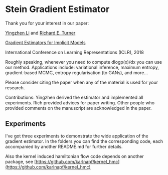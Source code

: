 # Stein Gradient Estimator

Thank you for your interest in our paper:

[Yingzhen Li](http://yingzhenli.net) and 
[Richard E. Turner](http://cbl.eng.cam.ac.uk/Public/Turner/WebHome)

[Gradient Estimators for Implicit Models](https://openreview.net/forum?id=SJi9WOeRb)

International Conference on Learning Representations (ICLR), 2018

Roughly speaking, whenever you need to compute dlogp(x)/dx you can use our method. Applications include: variational inference, maximum entropy, gradient-based MCMC, entropy regularisation (to GANs), and more...

Please consider citing the paper when any of the material is used for your research.

Contributions: Yingzhen derived the estimator and implemented all experiments. Rich provided advices for paper writing. Other people who provided comments on the manuscript are acknowledged in the paper.

## Experiments

I've got three experiments to demonstrate the wide application of the gradient estimator. In the folders you can find the corresponding code, each accompanied by another README.md for further details.

Also the kernel induced hamiltonian flow code depends on another package, see [https://github.com/karlnapf/kernel_hmc](https://github.com/karlnapf/kernel_hmc)
